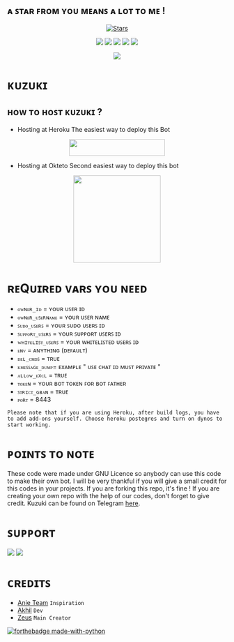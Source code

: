 ## ᴀ ꜱᴛᴀʀ ꜰʀᴏᴍ ʏᴏᴜ ᴍᴇᴀɴꜱ ᴀ ʟᴏᴛ ᴛᴏ ᴍᴇ !
<p align="center">
    <a href="https://github.com/KUZUKIbots/KUZUKI/stargazers"><img src="https://img.shields.io/github/stars/kuzukibots/kuzuki?label=Stars&style=flat-square&logo=github&color=F10070" alt="Stars" /></a>
</p>
<p align="center">
    <a href="https://github.com/kuzukibots/kuzuki"> <img src="https://img.shields.io/github/repo-size/KUZUKibots/kuzuki?color=orange&logo=github&logoColor=green&style=for-the-badge" /></a>
    <a href="https://github.com/kuzukibots/kuzuki/commits/prince"> <img src="https://img.shields.io/github/last-commit/kuzukibots/kuzuki?color=blue&logo=github&logoColor=green&style=for-the-badge" /></a>
    <a href="https://github.com/kuzukibots/kuzuki/issues"> <img src="https://img.shields.io/github/issues/kuzukibots/kuzuki?color=blueviolet&logo=github&logoColor=green&style=for-the-badge" /></a>
    <a href="https://github.com/kuzukibots/kuzuki/network/members"> <img src="https://img.shields.io/github/forks/kuzukibots/kuzuki?color=red&logo=github&logoColor=green&style=for-the-badge" /></a>  
    <a href="https://pypi.org/project/Telethon/"> <img src="https://img.shields.io/pypi/v/telethon?color=yellow&label=telethon&logo=python&logoColor=green&style=for-the-badge" /></a>
</p>

<p align="center">
  <img src="https://te.legra.ph/file/0324b9d528d6b1393782f.jpg">
</p>


# ᴋᴜᴢᴜᴋɪ

## ʜᴏᴡ ᴛᴏ ʜᴏꜱᴛ ᴋᴜᴢᴜᴋɪ ?

- Hosting at Heroku
The easiest way to deploy this Bot
<p align="center"><a href="https://heroku.com/deploy?template=https://github.com/KuzukiBots/Kuzuki"> <img src="https://img.shields.io/badge/Deploy%20To%20Heroku-black?style=for-the-badge&logo=heroku" width="220" height="38.45"/></a></p>

- Hosting at Okteto
Second easiest way to deploy this bot
<p align="center">
<a href="https://cloud.okteto.com/deploy?repository=https://github.com/Kuzukibots/KUZUKI"><img src="https://img.shields.io/badge/Deploy%20To%20Okteto-informational?style=for-the-badge&logo=Okteto" width="200""/></p></a>

# ʀᴇQᴜɪʀᴇᴅ ᴠᴀʀꜱ ʏᴏᴜ ɴᴇᴇᴅ

- `ᴏᴡɴᴇʀ_ɪᴅ` = ʏᴏᴜʀ ᴜꜱᴇʀ ɪᴅ 
- `ᴏᴡɴᴇʀ_ᴜꜱᴇʀɴᴀᴍᴇ` = ʏᴏᴜʀ ᴜꜱᴇʀ ɴᴀᴍᴇ  
- `ꜱᴜᴅᴏ_ᴜꜱᴇʀꜱ` = ʏᴏᴜʀ ꜱᴜᴅᴏ ᴜꜱᴇʀꜱ ɪᴅ 
- `ꜱᴜᴘᴘᴏʀᴛ_ᴜꜱᴇʀꜱ` = ʏᴏᴜʀ ꜱᴜᴘᴘᴏʀᴛ ᴜꜱᴇʀꜱ ɪᴅ 
- `ᴡʜɪᴛᴇʟɪꜱᴛ_ᴜꜱᴇʀꜱ` = ʏᴏᴜʀ ᴡʜɪᴛᴇʟɪꜱᴛᴇᴅ ᴜꜱᴇʀꜱ ɪᴅ 
- `ᴇɴᴠ` = ᴀɴʏᴛʜɪɴɢ (ᴅᴇꜰᴀᴜʟᴛ)
- `ᴅᴇʟ_ᴄᴍᴅꜱ` = ᴛʀᴜᴇ 
- `ᴋᴍᴇꜱꜱᴀɢᴇ_ᴅᴜᴍᴘ`= ᴇxᴀᴍᴘʟᴇ " ᴜꜱᴇ ᴄʜᴀᴛ ɪᴅ ᴍᴜꜱᴛ ᴘʀɪᴠᴀᴛᴇ " 
- `ᴀʟʟᴏᴡ_ᴇxᴄʟ` = ᴛʀᴜᴇ 
- `ᴛᴏᴋᴇɴ` = ʏᴏᴜʀ ʙᴏᴛ ᴛᴏᴋᴇɴ ꜰᴏʀ ʙᴏᴛ ꜰᴀᴛʜᴇʀ 
- `ꜱᴛʀɪᴄᴛ_ɢʙᴀɴ` = ᴛʀᴜᴇ 
- `ᴘᴏʀᴛ` = 8443

``
Please note that if you are using Heroku, after build logs, you have to add add-ons yourself.
Choose heroku postegres and turn on dynos to start working.
``
# ᴘᴏɪɴᴛꜱ ᴛᴏ ɴᴏᴛᴇ

These code were made under GNU Licence so anybody can use this code to make their own bot.
I will be very thankful if you will give a small credit for this codes in your projects. If you are 
forking this repo, it's fine !
If you are creating your own repo with the help of our codes, don't forget to give 
credit. Kuzuki can be found on Telegram [here](https://t.me/Kuzuki_Robot).

# ꜱᴜᴘᴘᴏʀᴛ

<a href="https://t.me/kuzuki_support"><img src="https://img.shields.io/badge/Join-Telegram%20Channel-red.svg?logo=Telegram"></a>
<a href="https://t.me/MAGNESIUM_XD"><img src="https://img.shields.io/badge/Contact%20Me-green.svg?logo=telegram"></a>

# ᴄʀᴇᴅɪᴛꜱ

- [Anie Team](https://github.com/AnieTeam/Anie-Robot) ``Inspiration``
- [Akhil](https://github.com/AKH1LS) ``Dev``
- [Zeus](https://github.com/zeusop5) ``Main Creator``

[![forthebadge made-with-python](http://ForTheBadge.com/images/badges/made-with-python.svg)](https://www.python.org/)
